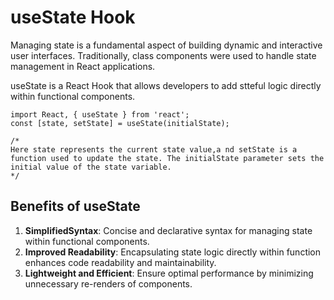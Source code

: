 # useState Hook
Managing state is a fundamental aspect of building dynamic and interactive user interfaces. Traditionally, class components were used to handle state management in React applications.

useState is a React Hook that allows developers to add stteful logic directly within functional components.

```
import React, { useState } from 'react';
const [state, setState] = useState(initialState);

/*
Here state represents the current state value,a nd setState is a function used to update the state. The initialState parameter sets the initial value of the state variable.
*/
```

## Benefits of useState
1. **SimplifiedSyntax**: Concise and declarative syntax for managing state within functional components.
2. **Improved Readability**: Encapsulating state logic directly within function enhances code readability and maintainability.
3. **Lightweight and Efficient**: Ensure optimal performance by minimizing unnecessary re-renders of components.
